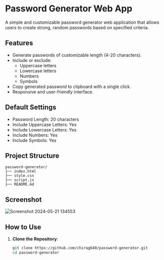 # Password Generator Web App

A simple and customizable password generator web application that allows users to create strong, random passwords based on specified criteria.

## Features

- Generate passwords of customizable length (4-20 characters).
- Include or exclude:
  - Uppercase letters
  - Lowercase letters
  - Numbers
  - Symbols
- Copy generated password to clipboard with a single click.
- Responsive and user-friendly interface.

## Default Settings

- Password Length: 20 characters
- Include Uppercase Letters: Yes
- Include Lowercase Letters: Yes
- Include Numbers: Yes
- Include Symbols: Yes

## Project Structure

```
password-generator/
├── index.html
├── style.css
├── script.js
├── README.md
```


## Screenshot

![Screenshot 2024-05-21 134553](https://github.com/chirag640/password-generator/assets/111826944/6726d296-2918-47ec-bd18-59cd68fc954d)

## How to Use

1. **Clone the Repository**:
   ```bash
   git clone https://github.com/chirag640/password-generator.git
   cd password-generator
```
